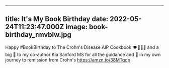 
---
title: It's My Book Birthday
date: 2022-05-24T11:23:47.000Z
image: book-birthday_rmvblw.jpg
---

Happy #BookBirthday to The Crohn's Disease AIP Cookbook 🍽️🔪👨‍🍳 and a big 🙏 to my co-author Kia Sanford MS for all the guidance and 🧐 in my own journey to remission from Crohn's https://amzn.to/38MTqdp